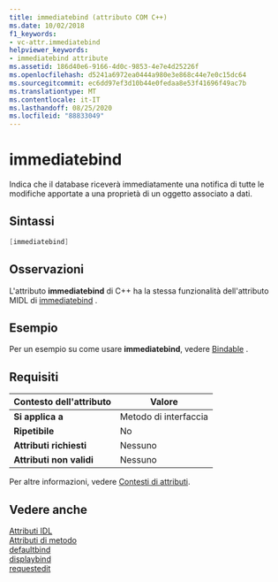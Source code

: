 ```yaml
---
title: immediatebind (attributo COM C++)
ms.date: 10/02/2018
f1_keywords:
- vc-attr.immediatebind
helpviewer_keywords:
- immediatebind attribute
ms.assetid: 186d40e6-9166-4d0c-9853-4e7e4d25226f
ms.openlocfilehash: d5241a6972ea0444a980e3e868c44e7e0c15dc64
ms.sourcegitcommit: ec6dd97ef3d10b44e0fedaa8e53f41696f49ac7b
ms.translationtype: MT
ms.contentlocale: it-IT
ms.lasthandoff: 08/25/2020
ms.locfileid: "88833049"
---
```

# <a name="immediatebind"></a>immediatebind

Indica che il database riceverà immediatamente una notifica di tutte le modifiche apportate a una proprietà di un oggetto associato a dati.

## <a name="syntax"></a>Sintassi

```cpp
[immediatebind]
```

## <a name="remarks"></a>Osservazioni

L'attributo **immediatebind** di C++ ha la stessa funzionalità dell'attributo MIDL di [immediatebind](/windows/win32/Midl/immediatebind) .

## <a name="example"></a>Esempio

Per un esempio su come usare **immediatebind**, vedere [Bindable](bindable.md) .

## <a name="requirements"></a>Requisiti

| Contesto dell'attributo | Valore |
|-|-|
|**Si applica a**|Metodo di interfaccia|
|**Ripetibile**|No|
|**Attributi richiesti**|Nessuno|
|**Attributi non validi**|Nessuno|

Per altre informazioni, vedere [Contesti di attributi](cpp-attributes-com-net.md#contexts).

## <a name="see-also"></a>Vedere anche

[Attributi IDL](idl-attributes.md)<br/>
[Attributi di metodo](method-attributes.md)<br/>
[defaultbind](defaultbind.md)<br/>
[displaybind](displaybind.md)<br/>
[requestedit](requestedit.md)
